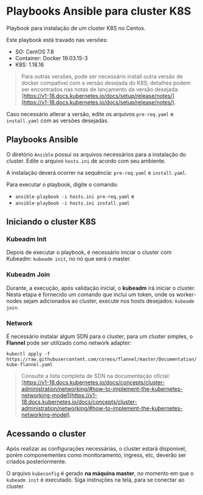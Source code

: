 # Playbooks Ansible para cluster K8S

Playbook para instalação de um cluster K8S no Centos.

Este playbook está travado nas versões:
- SO: CentOS 7.8
- Container: Docker 19.03.15-3
- K8S: 1.18.16

> Para outras versões, pode ser necessário install outra versão de docker compatível com a versão desejada do K8S, detalhes podem ser encontrados nas notas de lançamento da versão desejada: [https://v1-18.docs.kubernetes.io/docs/setup/release/notes/](https://v1-18.docs.kubernetes.io/docs/setup/release/notes/). 

Caso necessário alterar a versão, edite os arquivos `pre-req.yaml` e `install.yaml` com as versões desejadas.

## Playbooks Ansible

O diretório ``Ansible`` possui os arquivos necessários para a instalação do cluster. Edite o arquivo ``hosts.ini`` de acordo com seu ambiente. 

A instalação deverá ocorrer na sequência: `pre-req.yaml` e `install.yaml`.

Para executar o playbook, digite o comando:

- `ansible-playbook -i hosts.ini pre-req.yaml` e 
- `ansible-playbook -i hosts.ini install.yaml`


## Iniciando o cluster K8S

### Kubeadm Init
Depois de executar o playbook, é necessário iniciar o cluster com Kubeadm: `kubeadm init`, no nó que será o master.

### Kubeadm Join
Durante, a execução, após validação inicial, o **kubeadm** irá iniciar o cluster. Nesta etapa é fornecido um comando que inclui um token, onde os worker-nodes sejam adicionados ao cluster, execute nos hosts desejados: `kubeadm join`.

### Network
É necessário instalar algum SDN para o cluster, para um cluster simples, o **Flannel** pode ser utilizado como network adapter:

`kubectl apply -f https://raw.githubusercontent.com/coreos/flannel/master/Documentation/kube-flannel.yaml`


> Consulte a lista completa de SDN na documentação oficial: [https://v1-18.docs.kubernetes.io/docs/concepts/cluster-administration/networking/#how-to-implement-the-kubernetes-networking-model](https://v1-18.docs.kubernetes.io/docs/concepts/cluster-administration/networking/#how-to-implement-the-kubernetes-networking-model).

## Acessando o cluster

Após realizar as configurações necessárias, o cluster estará disponível, porém componementes como monitoramento, ingress, etc, deverão ser criados posteriormente.

O arquivo `kubeconfig` é gerado **na máquina master**, no momento em que o `kubeadm init` é executado. Siga instruções na tela, para se conectar ao cluster.
